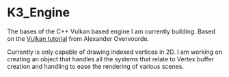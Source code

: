 # K3_Engine

The bases of the C++ Vulkan based engine I am currently building.
Based on the [Vulkan tutorial](https://vulkan-tutorial.com) from Alexander Overvoorde.                                                     

Currently is only capable of drawing indexed vertices in 2D. I am working on creating an object that handles all the systems that relate to Vertex buffer creation and handling to ease the rendering of various scenes.
